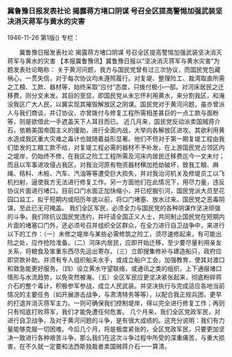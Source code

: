 ### 冀鲁豫日报发表社论  揭露蒋方堵口阴谋  号召全区提高警惕加强武装坚决消灭蒋军与黄水的灾害

1946-11-26
第1版()
专栏：

　　冀鲁豫日报发表社论
    揭露蒋方堵口阴谋
    号召全区提高警惕加强武装坚决消灭蒋军与黄水的灾害
    【本报冀鲁豫讯】冀鲁豫日报以“坚决消灭蒋军与黄水灾害”为题发表社论略称：
    关于黄河问题，我方与国民党曾有过三次协议，而国民党包藏祸心，一贯失信，对于每次协议均未遵照履行。对复堤、整理险工、裁湾取直所需之工粮、工款、器材等，始终采取“应付”态度，只拨付极小一部。对河床居民之迁移费，则分文未发。其目的至显，即国民党从未忘怀利用黄水，来分割我区，和淹没我区广大人民，以冀实现其摧毁解放区之阴谋。国民党对于黄河问题，虽亦曾派人与我们商谈，并订协议，亦曾拨付与修复工程所需相差甚巨的一点工款与面粉等，则是欲借此一手遮盖天下人耳目而已。
    近几月来，国民党反动派卖国贼蒋介石，依赖美国帝国主义的援助，进行全面内战，大举向各解放区进攻。其欲利用黄水造成我区重大灾难之毒计也就随着益形显著。他们不但对于第一期复堤工程由我们垫发的工粮工款不给，对复堤工程必需的器材不予补发，在上游国民党占领区内之堤岸，仍始终不修，在我区之险工工程所需及河床内居民迁移费迄今一文未付；而且以军事进攻侵占我区，对我治河原有物资器材横加抢劫破坏，致我工粮、麻绳、秸料、木桩、汽车、汽油等等遭受巨大损失，并对我治河机关及修堤员工以飞机扫射，逼使我方无法进行修复工作。另一方面他们在此情况下，用尽力量，违反协议片面进行堵口。目前口门水面正加快缩小，并已挖掘引河，国民党派大员至花园口监工，拟于短期内或阳历年底以前，将口门堵塞、放水过来。国民党之恶毒阴谋，至此已无可掩盖。
    我们全区军民，必须全力与国民党的各种阴谋作坚决顽强的斗争。我们除抗议国民党违约，并吁请全国正义人士，共同制止国民党在短期内片面的堵塞口门外，还必须号召并组织全区群众，在全力进行自卫战争中，来进行以下的工作：（一）未修之堤岸与某些必需修筑之险工，须尽速修起来，有可能出险之处，应作抢险准备。（二）河床内居民，应即开始迁移，至少要尽量利用亲友关系，将粮食及笨重东西尽先运出寄存。（三）立即搜集修补与建造船只，政府应即贷款补助。并须有专人组织船夫水手，或成立船户工会，加强教育，使其对渡口和救急能更好服务。（四）设立黄水守望联络，或通讯之类的组织，上下通报堵口情形与水流趋势，以免突然被淹。（五）全区军民应更坚决紧张起来，彻底粉碎蒋介石的整个毒计，积极参军参战，成立人民武装。并坚决执行与完成适应各地当前情况的主要任务（如开展游击战争，与肃清特务等等），以配合我正规兵团，更早的打退并消灭蒋军主力。一则可确保我们控制堤岸，得以完全进行修复工作；再则只有彻底打败蒋军，我们才能免遭任何危害。
    几个月来，我们全区党政军民，对进行自卫战争，及对于黄河问题的斗争，是有很大成绩的。这充分说明：我们有力量能够克服一切困难。今后几个月，将是极度紧张的，全区党政军民，只要更加坚决一致进行各种艰苦斗争，那么我们在这次斗争过程中所受的深重痛苦，与重大损害，在不久就一定要和法西斯独裁者卖国贼蒋介石一一算清。
